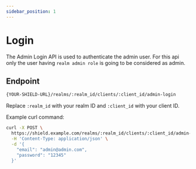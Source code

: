 ```yaml
---
sidebar_position: 1
---
```


# Login

The Admin Login API is used to authenticate the admin user. For this api only
the user having `realm admin role` is going to be considered as admin.

## Endpoint

```bash
{YOUR-SHIELD-URL}/realms/:realm_id/clients/:client_id/admin-login
```

Replace `:realm_id` with your realm ID and `:client_id` with your client ID.

Example curl command:

```bash
curl -X POST \
  https://shield.example.com/realms/:realm_id/clients/:client_id/admin-login \
  -H 'Content-Type: application/json' \
  -d '{
    "email": "admin@admin.com",
    "password": "12345"
  }'
```
